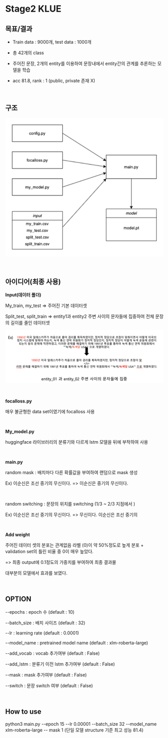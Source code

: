 # Stage2 KLUE

## 목표/결과

- Train data : 9000개, test data : 1000개

- 총 42개의 class

- 주어진 문장, 2개의 entity를 이용하여 문장내에서 entity간의 관계를 추론하는 모델을 학습

- acc 81.8,  rank : 1 (public,  private 존재 X)

  ​                  

## 구조

<img src="./image/structure.png" width="500"/>

​               

## 아이디어(최종 사용)

**Input(데이터 폴더)**

My_train, my_test => 주어진 기본 데이터셋

Split_test, split_train  => entity1과 entity2 주변 사이의 문자들에 집중하여 전체 문장의 길이를 줄인 데이터셋

<img src="./image/truncation.png" width="500"/>



​          

**focalloss.py** 

 매우 불균형한 data set이였기에 focalloss 사용

​          

**My_model.py** 

 huggingface 라이브러리의 분류기와 다르게 lstm 모델을 뒤에 부착하여 사용

​                    

**main.py** 

random mask : 배치마다 다른 확률값을 부여하여 랜덤으로 mask 생성

Ex) 이순신은 조선 중기의 무신이다. => 이순신은 <mask> 중기의 무신이다.

​         

random switching : 문장의 위치를 switching (1/3 ~ 2/3 지점에서 )

Ex) 이순신은 조선 중기의 무신이다. => 무신이다. 이순신은 조선 중기의

​         

**Add weight** 

주어진 데이터 셋의 분포는 관계없음 라벨 (0)이 약 50%정도로 높게 분포 + validation set의 틀린 비율 중 0이 매우 높았다.

=> 최종 output에 0.1정도의 가중치를 부여하여 최종 결과물

대부분의 모델에서 효과를 보였다.

​                      

## OPTION

--epochs : epoch 수 (default : 10)

--batch_size : 배치 사이즈 (default : 32)

--lr : learning rate (default : 0.0001)

--model_name : pretrained model name (default : xlm-roberta-large)

--add_vocab : vocab 추가여부 (default : False)

--add_lstm :  분류기 이전 lstm 추가여부 (default : False)

--mask : mask 추가여부 (default : False)

--switch : 문장 switch 여부 (default : False)

​               

## How to use

python3 main.py --epoch 15 --lr 0.00001 --batch_size 32 --model_name xlm-roberta-large -- mask 1 (단일 모델 structure 기준 최고 성능 81.4)

